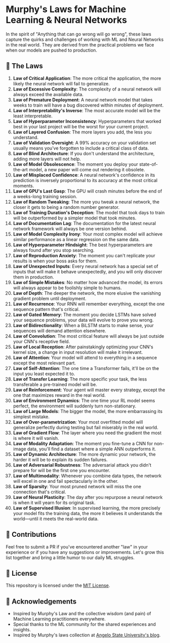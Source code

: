 # Murphy's Laws for Machine Learning & Neural Networks

In the spirit of "Anything that can go wrong will go wrong", these laws capture the quirks and challenges of working with ML and Neural Networks in the real world. They are derived from the practical problems we face when our models are pushed to production.

## 📜 The Laws

1. **Law of Critical Application**: The more critical the application, the more likely the neural network will fail to generalize.
2. **Law of Excessive Complexity**: The complexity of a neural network will always exceed the available data.
3. **Law of Premature Deployment**: A neural network model that takes weeks to train will have a bug discovered within minutes of deployment.
4. **Law of Interpretability's Inverse**: The most accurate model will be the least interpretable.
5. **Law of Hyperparameter Inconsistency**: Hyperparameters that worked best in your last project will be the worst for your current project.
6. **Law of Layered Confusion**: The more layers you add, the less you understand.
7. **Law of Validation Oversight**: A 99% accuracy on your validation set usually means you’ve forgotten to include a critical class of data.
8. **Law of Blind Architecture**: If you don't understand the architecture, adding more layers will not help.
9. **Law of Model Obsolescence**: The moment you deploy your state-of-the-art model, a new paper will come out rendering it obsolete.
10. **Law of Misplaced Confidence**: A neural network's confidence in its prediction is inversely proportional to its accuracy at the most critical moments.
11. **Law of GPU's Last Gasp**: The GPU will crash minutes before the end of a weeks-long training session.
12. **Law of Random Tweaking**: The more you tweak a neural network, the closer it gets to being a random number generator.
13. **Law of Training Duration's Deception**: The model that took days to train will be outperformed by a simpler model that took minutes.
14. **Law of Documentation Lag**: The documentation for the latest neural network framework will always be one version behind.
15. **Law of Model Complexity Irony**: Your most complex model will achieve similar performance as a linear regression on the same data.
16. **Law of Hyperparameter Hindsight**: The best hyperparameters are always found after you stop searching.
17. **Law of Reproduction Anxiety**: The moment you can't replicate your results is when your boss asks for them.
18. **Law of Unexpected Inputs**: Every neural network has a special set of inputs that will make it behave unexpectedly, and you will only discover them in production.
19. **Law of Simple Mistakes**: No matter how advanced the model, its errors will always appear to be foolishly simple to humans.
20. **Law of Depth**: The deeper the network, the more elusive the vanishing gradient problem until deployment.
21. **Law of Recurrence**: Your RNN will remember everything, except the one sequence pattern that's critical.
22. **Law of Gated Memory**: The moment you decide LSTMs have solved your sequence problems, your data will evolve to prove you wrong.
23. **Law of Bidirectionality**: When a BiLSTM starts to make sense, your sequences will demand attention elsewhere.
24. **Law of Convolution**: The most critical feature will always be just outside your CNN's receptive field.
25. **Law of Local Reception**: After painstakingly optimizing your CNN's kernel size, a change in input resolution will make it irrelevant.
26. **Law of Attention**: Your model will attend to everything in a sequence except the most relevant part.
27. **Law of Self-Attention**: The one time a Transformer fails, it'll be on the input you least expected it to.
28. **Law of Transfer Learning**: The more specific your task, the less transferable a pre-trained model will be.
29. **Law of Reinforcement**: Your agent will master every strategy, except the one that maximizes reward in the real world.
30. **Law of Environment Dynamics**: The one time your RL model seems perfect, the environment will suddenly turn non-stationary.
31. **Law of Large Models**: The bigger the model, the more embarrassing its simplest mistake.
32. **Law of Over-parametrization**: Your most overfitted model will generalize perfectly during testing but fail miserably in the real world.
33. **Law of Gradient Flow**: The layer where you need the gradient the most is where it will vanish.
34. **Law of Modality Adaptation**: The moment you fine-tune a CNN for non-image data, you'll find a dataset where a simple ANN outperforms it.
35. **Law of Dynamic Architecture**: The more dynamic your network, the harder it will be to explain its sudden failures.
36. **Law of Adversarial Robustness**: The adversarial attack you didn't prepare for will be the first one you encounter.
37. **Law of Multimodality**: Whenever you combine data types, the network will excel in one and fail spectacularly in the other.
38. **Law of Sparsity**: Your most pruned network will miss the one connection that's critical.
39. **Law of Neural Plasticity**: The day after you repurpose a neural network is when it will yearn for its original task.
40. **Law of Supervised Illusion**: In supervised learning, the more precisely your model fits the training data, the more it believes it understands the world—until it meets the real-world data.

## 🤝 Contributions

Feel free to submit a PR if you've encountered another "law" in your experience or if you have any suggestions or improvements. Let's grow this list together and bring a little humor to our daily ML struggles.

## 📄 License

This repository is licensed under the [MIT License](LICENSE.txt).

## 🙏 Acknowledgements

- Inspired by Murphy's Law and the collective wisdom (and pain) of Machine Learning practitioners everywhere.
- Special thanks to the ML community for the shared experiences and insights.
- Inspired by Murphy's laws collection at [Angelo State University's blog](https://www.angelo.edu/faculty/kboudrea/cheap/cheap3_murphy.htm#Computers).



